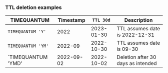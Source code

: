 ### TTL deletion examples

| TIMEQUANTUM | Timestamp | `TTL 30d` | Description |
|---|---|---|---|
| `TIMEQUANTUM 'Y'`| 2022 | 2023-01-30 | TTL assumes date is 2022-12-31 |
| `TIMEQUANTUM 'YM'`| 2022-09 | 2022-10-30 | TTL assumes date is 09-30 |
| `TIMEQUANTUM 'YMD' | 2022-09-02 | 2022-10-02 | Deletion after 30 days as intended |
